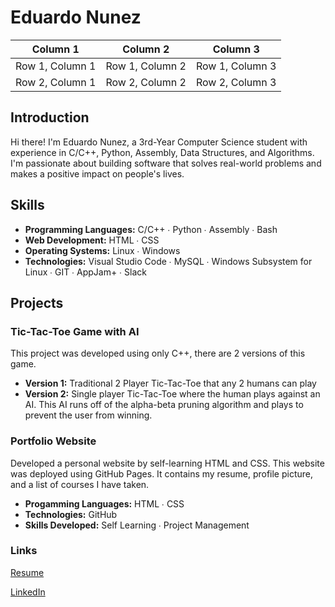 # Eduardo Nunez
| Column 1 | Column 2 | Column 3 |
| --- | --- | --- |
| Row 1, Column 1 | Row 1, Column 2 | Row 1, Column 3 |
| Row 2, Column 1 | Row 2, Column 2 | Row 2, Column 3 |
## Introduction

Hi there! I'm Eduardo Nunez, a 3rd-Year Computer Science student with experience in C/C++, Python, Assembly, Data Structures, and Algorithms. I'm passionate about building software that solves real-world problems and makes a positive impact on people's lives.

## Skills

- **Programming Languages:** C/C++ ∙ Python ∙ Assembly ∙ Bash
- **Web Development:** HTML ∙ CSS
- **Operating Systems:** Linux ∙ Windows
- **Technologies:** Visual Studio Code ∙ MySQL ∙ Windows Subsystem for Linux ∙ GIT ∙ AppJam+ ∙
 Slack

## Projects

### Tic-Tac-Toe Game with AI 

This project was developed using only C++, there are 2 versions of this game. 
- **Version 1:** Traditional 2 Player Tic-Tac-Toe that any 2 humans can play
- **Version 2:** Single player Tic-Tac-Toe where the human plays against an AI. This AI runs off of the alpha-beta pruning algorithm and plays to prevent the user from winning. 

### Portfolio Website

Developed a personal website by self-learning HTML and CSS. This website was deployed using GitHub Pages. It contains my resume, profile picture, and a list of courses I have taken.
- **Progamming Languages:** HTML ∙ CSS
- **Technologies:** GitHub
- **Skills Developed:** Self Learning ∙ Project Management

### Links 
[Resume](https://github.com/eddayyy/eddayyy/blob/main/EduardoNunez_resume.pdf)

[LinkedIn](https://www.linkedin.com/in/eduardong/)

